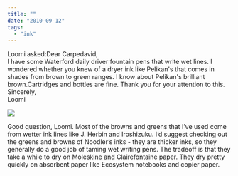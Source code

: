 ```yaml
---
title: ""
date: "2010-09-12"
tags: 
  - "ink"
---
```


  

Loomi asked:Dear Carpedavid,  
I have some Waterford daily driver fountain pens that write wet lines. I wondered whether you knew of a dryer ink like Pelikan's that comes in shades from brown to green ranges. I know about Pelikan's brilliant brown.Cartridges and bottles are fine. Thank you for your attention to this.  
Sincerely,  
Loomi

![](http://30.media.tumblr.com/avatar_2ae2d2081bb5_64.png)

Good question, Loomi. Most of the browns and greens that I’ve used come from wetter ink lines like J. Herbin and Iroshizuku. I’d suggest checking out the greens and browns of Noodler’s inks - they are thicker inks, so they generally do a good job of taming wet writing pens. The tradeoff is that they take a while to dry on Moleskine and Clairefontaine paper. They dry pretty quickly on absorbent paper like Ecosystem notebooks and copier paper.
